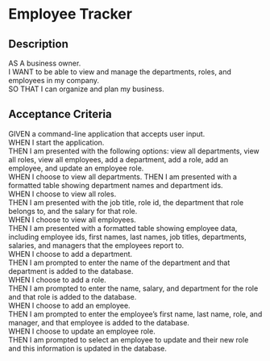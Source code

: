 # Employee Tracker  

## Description  
AS A business owner.  
I WANT to be able to view and manage the departments, roles, and employees in my company.  
SO THAT I can organize and plan my business.  

## Acceptance Criteria  
GIVEN a command-line application that accepts user input.  
WHEN I start the application.  
THEN I am presented with the following options: view all departments, view all roles, view all employees, add a department, add a role, add an employee, and update an employee role.   
WHEN I choose to view all departments. 
THEN I am presented with a formatted table showing department names and department ids.  
WHEN I choose to view all roles.  
THEN I am presented with the job title, role id, the department that role belongs to, and the salary for that role.  
WHEN I choose to view all employees.  
THEN I am presented with a formatted table showing employee data, including employee ids, first names, last names, job titles, departments, salaries, and managers that the employees report to.  
WHEN I choose to add a department.  
THEN I am prompted to enter the name of the department and that department is added to the database.  
WHEN I choose to add a role.  
THEN I am prompted to enter the name, salary, and department for the role and that role is added to the database.  
WHEN I choose to add an employee.  
THEN I am prompted to enter the employee’s first name, last name, role, and manager, and that employee is added to the database.  
WHEN I choose to update an employee role.  
THEN I am prompted to select an employee to update and their new role and this information is updated in the database.  
